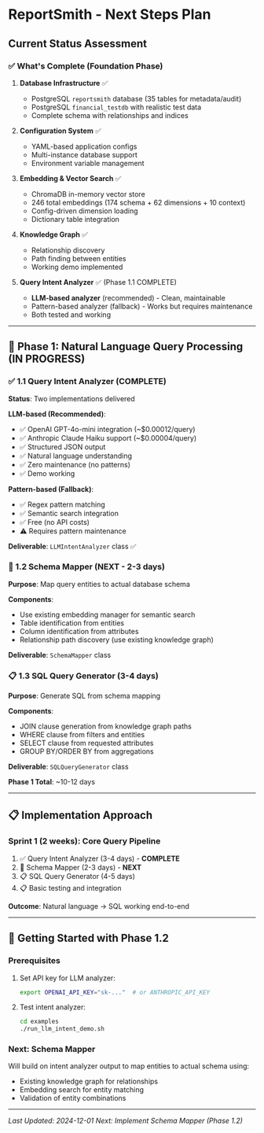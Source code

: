 # ReportSmith - Next Steps Plan

## Current Status Assessment

### ✅ What's Complete (Foundation Phase)

1. **Database Infrastructure** ✅
   - PostgreSQL `reportsmith` database (35 tables for metadata/audit)
   - PostgreSQL `financial_testdb` with realistic test data
   - Complete schema with relationships and indices

2. **Configuration System** ✅
   - YAML-based application configs
   - Multi-instance database support
   - Environment variable management

3. **Embedding & Vector Search** ✅
   - ChromaDB in-memory vector store
   - 246 total embeddings (174 schema + 62 dimensions + 10 context)
   - Config-driven dimension loading
   - Dictionary table integration

4. **Knowledge Graph** ✅
   - Relationship discovery
   - Path finding between entities
   - Working demo implemented

5. **Query Intent Analyzer** ✅ (Phase 1.1 COMPLETE)
   - **LLM-based analyzer** (recommended) - Clean, maintainable
   - Pattern-based analyzer (fallback) - Works but requires maintenance
   - Both tested and working

---

## 🎯 Phase 1: Natural Language Query Processing (IN PROGRESS)

### ✅ 1.1 Query Intent Analyzer (COMPLETE)
**Status**: Two implementations delivered

**LLM-based (Recommended)**:
- ✅ OpenAI GPT-4o-mini integration (~$0.00012/query)
- ✅ Anthropic Claude Haiku support (~$0.00004/query)
- ✅ Structured JSON output
- ✅ Natural language understanding
- ✅ Zero maintenance (no patterns)
- ✅ Demo working

**Pattern-based (Fallback)**:
- ✅ Regex pattern matching
- ✅ Semantic search integration
- ✅ Free (no API costs)
- ⚠️ Requires pattern maintenance

**Deliverable**: `LLMIntentAnalyzer` class ✅

### 🔄 1.2 Schema Mapper (NEXT - 2-3 days)
**Purpose**: Map query entities to actual database schema

**Components**:
- Use existing embedding manager for semantic search
- Table identification from entities
- Column identification from attributes
- Relationship path discovery (use existing knowledge graph)

**Deliverable**: `SchemaMapper` class

### 📋 1.3 SQL Query Generator (3-4 days)
**Purpose**: Generate SQL from schema mapping

**Components**:
- JOIN clause generation from knowledge graph paths
- WHERE clause from filters and entities
- SELECT clause from requested attributes
- GROUP BY/ORDER BY from aggregations

**Deliverable**: `SQLQueryGenerator` class

**Phase 1 Total**: ~10-12 days

---

## 📋 Implementation Approach

### Sprint 1 (2 weeks): Core Query Pipeline
1. ✅ Query Intent Analyzer (3-4 days) - **COMPLETE**
2. 🔄 Schema Mapper (2-3 days) - **NEXT**
3. 📋 SQL Query Generator (4-5 days)
4. 📋 Basic testing and integration

**Outcome**: Natural language → SQL working end-to-end

---

## 🚀 Getting Started with Phase 1.2

### Prerequisites
1. Set API key for LLM analyzer:
   ```bash
   export OPENAI_API_KEY="sk-..."  # or ANTHROPIC_API_KEY
   ```

2. Test intent analyzer:
   ```bash
   cd examples
   ./run_llm_intent_demo.sh
   ```

### Next: Schema Mapper
Will build on intent analyzer output to map entities to actual schema using:
- Existing knowledge graph for relationships
- Embedding search for entity matching
- Validation of entity combinations

---

*Last Updated: 2024-12-01*
*Next: Implement Schema Mapper (Phase 1.2)*
